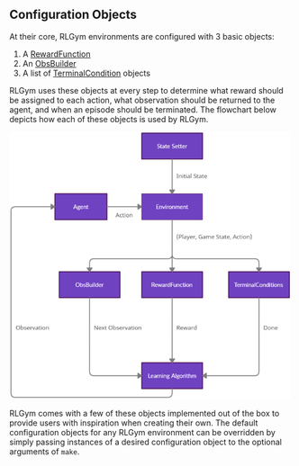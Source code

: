 ## Configuration Objects
At their core, RLGym environments are configured with 3 basic objects:
1. A [RewardFunction](https://rlgym.github.io/docs-page.html#reward-functions)
2. An [ObsBuilder](https://rlgym.github.io/docs-page.html#observation-builders)
3. A list of [TerminalCondition](https://rlgym.github.io/docs-page.html#terminal-conditions) objects

RLGym uses these objects at every step to determine what reward should be assigned to each action, what observation should be returned to the agent, and when an episode should be terminated.
The flowchart below depicts how each of these objects is used by RLGym.

<img src="../../assets/images/rlgym_environment_flowchart.png" alt="RLGym System Diagram" width="500"/>

RLGym comes with a few of these objects implemented out of the box to provide users with inspiration when creating their own. The default configuration objects for any RLGym environment can be overridden by simply passing instances of a desired configuration object to the optional arguments of `make`. 
